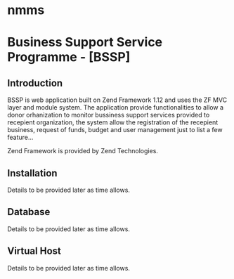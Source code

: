 # nmms
Business Support Service Programme - [BSSP]
===================================

Introduction
------------
BSSP is web application built on Zend Framework 1.12 and uses
the ZF MVC layer and module system. 
The application provide functionalities to allow a donor orhanization to monitor bussiness support services provided to 
recepient organization, the system allow the registration of the recepient business, request of funds, budget and user management
just to list a few feature...

Zend Framework is provided by Zend Technologies.

Installation
------------

Details to be provided later as time allows.


Database
--------
Details to be provided later as time allows.

Virtual Host
------------
Details to be provided later as time allows.
